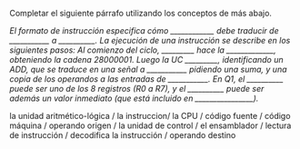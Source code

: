 Completar el  siguiente párrafo utilizando los conceptos de más abajo.

*El formato de instrucción especifica cómo ____________ debe traducir de ___________ a __________.
La ejecución de una instrucción se describe en los siguientes pasos: Al comienzo del ciclo, _________ hace la _____________, obteniendo la cadena 28000001. Luego la UC _________, identificando un ADD, que se traduce en una señal a ___________ pidiendo una suma, y una copia de los operandos a las entradas de ___________. En Q1, el __________ puede ser uno de los 8 registros (R0 a R7), y el __________ puede ser además un valor inmediato (que está incluido en ________________).*



la unidad aritmético-lógica / la instruccion/ la CPU / código fuente /  código máquina  / operando origen / la unidad de control / el ensamblador / lectura de instrucción / decodifica la instrucción /  operando destino

